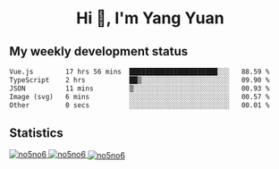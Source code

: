 <h1 align="center">Hi 👋, I'm Yang Yuan</h1>


## My weekly development status
<!--START_SECTION:waka-->

```txt
Vue.js        17 hrs 56 mins  ██████████████████████░░░   88.59 %
TypeScript    2 hrs           ██▒░░░░░░░░░░░░░░░░░░░░░░   09.90 %
JSON          11 mins         ▒░░░░░░░░░░░░░░░░░░░░░░░░   00.93 %
Image (svg)   6 mins          ░░░░░░░░░░░░░░░░░░░░░░░░░   00.57 %
Other         0 secs          ░░░░░░░░░░░░░░░░░░░░░░░░░   00.01 %
```

<!--END_SECTION:waka-->

## Statistics
<a href="https://github.com/anuraghazra/github-readme-stats">
  <img src="https://github-readme-stats.vercel.app/api/top-langs/?username=no5no6&theme=dracula" alt="no5no6">
</a>
<a href="https://github.com/anuraghazra/github-readme-stats">
  <img src="https://github-readme-stats.vercel.app/api?username=no5no6&show_icons=true&theme=dracula&line_height=40" alt="no5no6">
</a>
<a href="https://github.com/anuraghazra/github-readme-stats">
  <img align="center" src="https://github-readme-streak-stats.herokuapp.com/?user=no5no6&theme=dracula" alt="no5no6" />
</a>